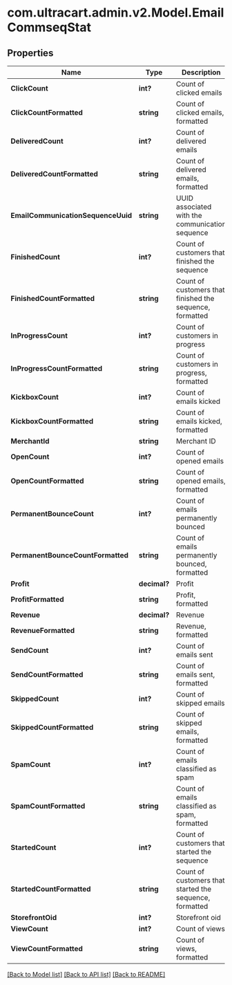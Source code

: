 # com.ultracart.admin.v2.Model.EmailCommseqStat
## Properties

Name | Type | Description | Notes
------------ | ------------- | ------------- | -------------
**ClickCount** | **int?** | Count of clicked emails | [optional] 
**ClickCountFormatted** | **string** | Count of clicked emails, formatted | [optional] 
**DeliveredCount** | **int?** | Count of delivered emails | [optional] 
**DeliveredCountFormatted** | **string** | Count of delivered emails, formatted | [optional] 
**EmailCommunicationSequenceUuid** | **string** | UUID associated with the communication sequence | [optional] 
**FinishedCount** | **int?** | Count of customers that finished the sequence | [optional] 
**FinishedCountFormatted** | **string** | Count of customers that finished the sequence, formatted | [optional] 
**InProgressCount** | **int?** | Count of customers in progress | [optional] 
**InProgressCountFormatted** | **string** | Count of customers in progress, formatted | [optional] 
**KickboxCount** | **int?** | Count of emails kicked | [optional] 
**KickboxCountFormatted** | **string** | Count of emails kicked, formatted | [optional] 
**MerchantId** | **string** | Merchant ID | [optional] 
**OpenCount** | **int?** | Count of opened emails | [optional] 
**OpenCountFormatted** | **string** | Count of opened emails, formatted | [optional] 
**PermanentBounceCount** | **int?** | Count of emails permanently bounced | [optional] 
**PermanentBounceCountFormatted** | **string** | Count of emails permanently bounced, formatted | [optional] 
**Profit** | **decimal?** | Profit | [optional] 
**ProfitFormatted** | **string** | Profit, formatted | [optional] 
**Revenue** | **decimal?** | Revenue | [optional] 
**RevenueFormatted** | **string** | Revenue, formatted | [optional] 
**SendCount** | **int?** | Count of emails sent | [optional] 
**SendCountFormatted** | **string** | Count of emails sent, formatted | [optional] 
**SkippedCount** | **int?** | Count of skipped emails | [optional] 
**SkippedCountFormatted** | **string** | Count of skipped emails, formatted | [optional] 
**SpamCount** | **int?** | Count of emails classified as spam | [optional] 
**SpamCountFormatted** | **string** | Count of emails classified as spam, formatted | [optional] 
**StartedCount** | **int?** | Count of customers that started the sequence | [optional] 
**StartedCountFormatted** | **string** | Count of customers that started the sequence, formatted | [optional] 
**StorefrontOid** | **int?** | Storefront oid | [optional] 
**ViewCount** | **int?** | Count of views | [optional] 
**ViewCountFormatted** | **string** | Count of views, formatted | [optional] 


[[Back to Model list]](../README.md#documentation-for-models) [[Back to API list]](../README.md#documentation-for-api-endpoints) [[Back to README]](../README.md)


